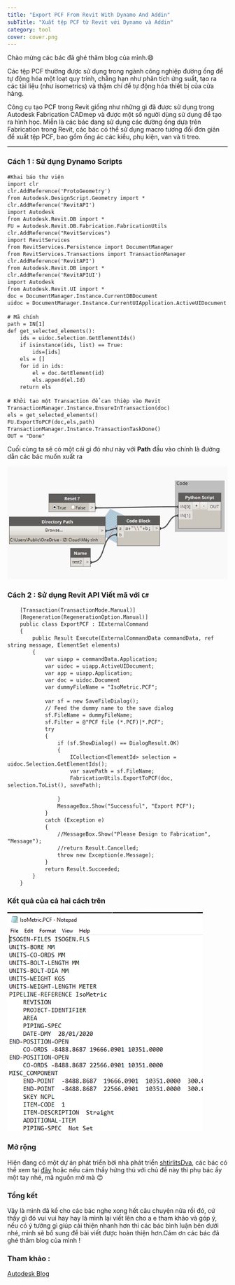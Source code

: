 ```yaml
---
title: "Export PCF From Revit With Dynamo And Addin"
subTitle: "Xuất tệp PCF từ Revit với Dynamo và Addin"
category: tool
cover: cover.png
---
```


Chào mừng các bác đã ghé thăm blog của mình.😄

 Các tệp PCF thường  được sử dụng trong ngành công nghiệp đường ống để tự động hóa một loạt quy trình, chẳng hạn như phân tích ứng suất, tạo ra các tài liệu (như isometrics) và thậm chí để tự động hóa thiết bị của cửa hàng.

 Công cụ tạo PCF trong Revit giống như những gì đã được sử dụng trong Autodesk Fabrication CADmep và được một số người dùng sử dụng để tạo ra hình học. Miễn là các bác đang sử dụng các đường ống dựa trên Fabrication trong Revit, các bác có thể sử dụng macro tương đối đơn giản để xuất tệp PCF, bao gồm ống ác các kiểu, phụ kiện, van và ti treo.

---
### Cách 1 : Sử dụng Dynamo Scripts

```
#Khai báo thư viện
import clr
clr.AddReference('ProtoGeometry')
from Autodesk.DesignScript.Geometry import *
clr.AddReference('RevitAPI')
import Autodesk
from Autodesk.Revit.DB import *
FU = Autodesk.Revit.DB.Fabrication.FabricationUtils
clr.AddReference("RevitServices")
import RevitServices
from RevitServices.Persistence import DocumentManager
from RevitServices.Transactions import TransactionManager
clr.AddReference('RevitAPI')
from Autodesk.Revit.DB import *
clr.AddReference('RevitAPIUI')
import Autodesk
from Autodesk.Revit.UI import *
doc = DocumentManager.Instance.CurrentDBDocument
uidoc = DocumentManager.Instance.CurrentUIApplication.ActiveUIDocument

# Mã chính
path = IN[1]
def get_selected_elements():
	ids = uidoc.Selection.GetElementIds()
	if isinstance(ids, list) == True:
		ids=[ids]
	els = []
	for id in ids:
		el = doc.GetElement(id)
		els.append(el.Id)
	return els

# Khởi tạo một Transaction để can thiệp vào Revit
TransactionManager.Instance.EnsureInTransaction(doc)
els = get_selected_elements()
FU.ExportToPCF(doc,els,path)
TransactionManager.Instance.TransactionTaskDone()		
OUT = "Done"
```
Cuối cùng ta sẽ có một cái gì đó như này với **Path** đầu vào chính là đường dẫn các bác muốn xuất ra

![](https://github.com/chuong9x/DataBlog/blob/master/PCF%20Export/PCF_Export.png?raw=true)



### Cách 2 : Sử dụng Revit API Viết mã với `C#`

```
    [Transaction(TransactionMode.Manual)]
    [Regeneration(RegenerationOption.Manual)]
    public class ExportPCF : IExternalCommand
    {
        public Result Execute(ExternalCommandData commandData, ref string message, ElementSet elements)
        {
            var uiapp = commandData.Application;
            var uidoc = uiapp.ActiveUIDocument;
            var app = uiapp.Application;
            var doc = uidoc.Document
            var dummyFileName = "IsoMetric.PCF";

            var sf = new SaveFileDialog();
            // Feed the dummy name to the save dialog
            sf.FileName = dummyFileName;
            sf.Filter = @"PCF file (*.PCF)|*.PCF";
            try
            {
                if (sf.ShowDialog() == DialogResult.OK)
                {
                    ICollection<ElementId> selection = uidoc.Selection.GetElementIds();
                    var savePath = sf.FileName;
                    FabricationUtils.ExportToPCF(doc, selection.ToList(), savePath);

                }
                MessageBox.Show("Successful", "Export PCF");
            }
            catch (Exception e)
            {
                //MessageBox.Show("Please Design to Fabrication", "Message");
                //return Result.Cancelled;
                throw new Exception(e.Message);
            }
            return Result.Succeeded;
        }
    }
```

### Kết quả của cả hai cách trên 

![](https://github.com/chuong9x/DataBlog/blob/master/PCF%20Export/PCF_002.png?raw=true)

### Mở rộng 

Hiện đang có một dự án phát triển bời nhà phát triển <a href="https://github.com/shtirlitsDva" target="_blank">shtirlitsDva</a>, các bác có thể xem tại <a href="https://github.com/shtirlitsDva/Revit-PCF-Exporter" target="_blank">đây</a> hoặc nếu cám thấy hứng thú với chủ đề này thì phụ bác ấy một tay nhé, mã nguồn mở mà 😍

### Tổng kết

Vậy là mình đã kể cho các bác nghe xong hết câu chuyện nữa rồi đó, cứ thấy gì đó vui vui hay hay là mình lại viết lên cho a e tham khảo và góp ý, nếu có ý tưởng gì giúp cải thiện nhanh hơn thì các bác bình luận bên dưới nhé, mình sẽ bổ sung để bài viết được hoàn thiện hơn.Cám ơn các bác đã ghé thăm blog của mình !

### Tham khảo :

<a href="https://blogs.autodesk.com/revit/2017/07/26/exporting-pcf-files-from-revit/?_ga=2.175766946.123799178.1581520246-2029095642.1581002495" target="_blank">Autodesk Blog</a>  



